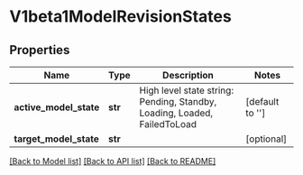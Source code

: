# V1beta1ModelRevisionStates

## Properties

| Name                   | Type    | Description                                                              | Notes           |
|------------------------|---------|--------------------------------------------------------------------------|-----------------|
| **active_model_state** | **str** | High level state string: Pending, Standby, Loading, Loaded, FailedToLoad | [default to ''] |
| **target_model_state** | **str** |                                                                          | [optional]      |

[[Back to Model list]](../README.md#documentation-for-models) [[Back to API list]](../README.md#documentation-for-api-endpoints) [[Back to README]](../README.md)
